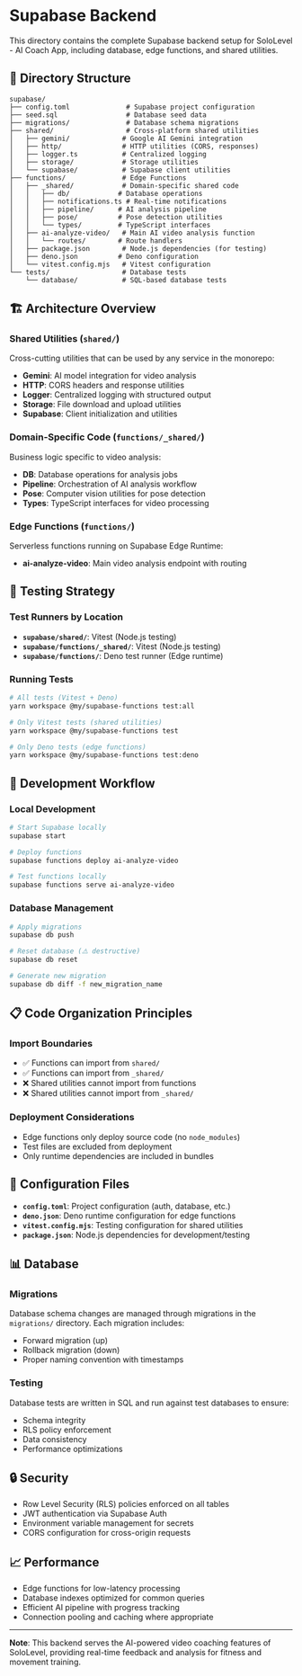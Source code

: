 # Supabase Backend

This directory contains the complete Supabase backend setup for SoloLevel - AI Coach App, including database, edge functions, and shared utilities.

## 📁 Directory Structure

```
supabase/
├── config.toml              # Supabase project configuration
├── seed.sql                 # Database seed data
├── migrations/              # Database schema migrations
├── shared/                  # Cross-platform shared utilities
│   ├── gemini/             # Google AI Gemini integration
│   ├── http/               # HTTP utilities (CORS, responses)
│   ├── logger.ts           # Centralized logging
│   ├── storage/            # Storage utilities
│   └── supabase/           # Supabase client utilities
├── functions/              # Edge Functions
│   ├── _shared/            # Domain-specific shared code
│   │   ├── db/            # Database operations
│   │   ├── notifications.ts # Real-time notifications
│   │   ├── pipeline/      # AI analysis pipeline
│   │   ├── pose/          # Pose detection utilities
│   │   └── types/         # TypeScript interfaces
│   ├── ai-analyze-video/   # Main AI video analysis function
│   │   └── routes/        # Route handlers
│   ├── package.json        # Node.js dependencies (for testing)
│   ├── deno.json          # Deno configuration
│   └── vitest.config.mjs   # Vitest configuration
└── tests/                  # Database tests
    └── database/           # SQL-based database tests
```

## 🏗️ Architecture Overview

### Shared Utilities (`shared/`)
Cross-cutting utilities that can be used by any service in the monorepo:
- **Gemini**: AI model integration for video analysis
- **HTTP**: CORS headers and response utilities
- **Logger**: Centralized logging with structured output
- **Storage**: File download and upload utilities
- **Supabase**: Client initialization and utilities

### Domain-Specific Code (`functions/_shared/`)
Business logic specific to video analysis:
- **DB**: Database operations for analysis jobs
- **Pipeline**: Orchestration of AI analysis workflow
- **Pose**: Computer vision utilities for pose detection
- **Types**: TypeScript interfaces for video processing

### Edge Functions (`functions/`)
Serverless functions running on Supabase Edge Runtime:
- **ai-analyze-video**: Main video analysis endpoint with routing

## 🧪 Testing Strategy

### Test Runners by Location
- **`supabase/shared/`**: Vitest (Node.js testing)
- **`supabase/functions/_shared/`**: Vitest (Node.js testing)
- **`supabase/functions/`**: Deno test runner (Edge runtime)

### Running Tests
```bash
# All tests (Vitest + Deno)
yarn workspace @my/supabase-functions test:all

# Only Vitest tests (shared utilities)
yarn workspace @my/supabase-functions test

# Only Deno tests (edge functions)
yarn workspace @my/supabase-functions test:deno
```

## 🚀 Development Workflow

### Local Development
```bash
# Start Supabase locally
supabase start

# Deploy functions
supabase functions deploy ai-analyze-video

# Test functions locally
supabase functions serve ai-analyze-video
```

### Database Management
```bash
# Apply migrations
supabase db push

# Reset database (⚠️ destructive)
supabase db reset

# Generate new migration
supabase db diff -f new_migration_name
```

## 📋 Code Organization Principles

### Import Boundaries
- ✅ Functions can import from `shared/`
- ✅ Functions can import from `_shared/`
- ❌ Shared utilities cannot import from functions
- ❌ Shared utilities cannot import from `_shared/`

### Deployment Considerations
- Edge functions only deploy source code (no `node_modules`)
- Test files are excluded from deployment
- Only runtime dependencies are included in bundles

## 🔧 Configuration Files

- **`config.toml`**: Project configuration (auth, database, etc.)
- **`deno.json`**: Deno runtime configuration for edge functions
- **`vitest.config.mjs`**: Testing configuration for shared utilities
- **`package.json`**: Node.js dependencies for development/testing

## 📊 Database

### Migrations
Database schema changes are managed through migrations in the `migrations/` directory. Each migration includes:
- Forward migration (up)
- Rollback migration (down)
- Proper naming convention with timestamps

### Testing
Database tests are written in SQL and run against test databases to ensure:
- Schema integrity
- RLS policy enforcement
- Data consistency
- Performance optimizations

## 🔒 Security

- Row Level Security (RLS) policies enforced on all tables
- JWT authentication via Supabase Auth
- Environment variable management for secrets
- CORS configuration for cross-origin requests

## 📈 Performance

- Edge functions for low-latency processing
- Database indexes optimized for common queries
- Efficient AI pipeline with progress tracking
- Connection pooling and caching where appropriate

---

**Note**: This backend serves the AI-powered video coaching features of SoloLevel, providing real-time feedback and analysis for fitness and movement training.
